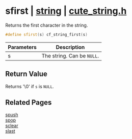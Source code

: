 # sfirst | [string](https://github.com/RandyGaul/cute_framework/blob/master/docs/string/README.md) | [cute_string.h](https://github.com/RandyGaul/cute_framework/blob/master/include/cute_string.h)

Returns the first character in the string.

```cpp
#define sfirst(s) cf_string_first(s)
```

Parameters | Description
--- | ---
s | The string. Can be `NULL`.

## Return Value

Returns '\0' if `s` is `NULL`.

## Related Pages

[spush](https://github.com/RandyGaul/cute_framework/blob/master/docs/string/spush.md)  
[spop](https://github.com/RandyGaul/cute_framework/blob/master/docs/string/spop.md)  
[sclear](https://github.com/RandyGaul/cute_framework/blob/master/docs/string/sclear.md)  
[slast](https://github.com/RandyGaul/cute_framework/blob/master/docs/string/slast.md)  
